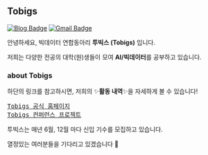 ## Tobigs 

</div>

[![Blog Badge](http://img.shields.io/badge/-TobigsTeam-black?style=flat-square&logo=github&link=https://github.com/Tobigs-team)](https://github.com/Tobigs-team) 
[![Gmail Badge](https://img.shields.io/badge/-Gmail-d14836?style=flat-square&logo=Gmail&logoColor=white&link=mailto:datamarket.tobigs@gmail.com)](mailto:datamarket.tobigs@gmail.com)

</div>


안녕하세요, 빅데이터 연합동아리 **투빅스 (Tobigs)** 입니다.     

저희는 다양한 전공의 대학(원)생들이 모여 **AI/빅데이터**를 공부하고 있습니다.
    
    
    
### about Tobigs 
하단의 링크를 참고하시면, 저희의 ✨**활동 내역**✨을 자세하게 볼 수 있습니다! 
<pre>
<a href="http://www.datamarket.kr/xe/">Tobigs 공식 홈페이지</a>
<a href="http://www.datamarket.kr/xe/board_pdzw77">Tobigs 컨퍼런스 프로젝트</a>
</pre>


투빅스는 매년 6월, 12월 마다 신입 기수를 모집하고 있습니다.     


열정있는 여러분들을 기다리고 있겠습니다 🐻 



